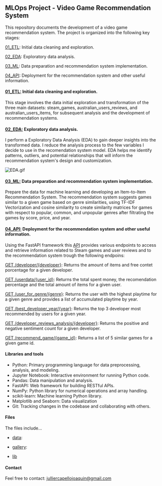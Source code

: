 ## MLOps Project - Video Game Recommendation System

This repository documents the development of a video game recommendation system. The project is organized into the following key stages:

[01_ETL](01_ETL.ipynb): Initial data cleaning and exploration.

[02_EDA](02_EDA.ipynb): Exploratory data analysis.

[03_ML](03_ML.ipynb): Data preparation and recommendation system implementation.

[04_API](04_API.ipynb): Deployment for the recommendation system and other useful information.


#### [01_ETL:](01_ETL.ipynb) Initial data cleaning and exploration.

This stage involves the data initial exploration and transformation of the three main datasets:
steam_games, australian_users_reviews, and australian_users_items, for subsequent analysis and the development of recommendation systems.


#### [02_EDA:](02_EDA.ipynb) Exploratory data analysis.

I perform a Exploratory Data Analysis (EDA) to gain deeper insights into the transformed data. I reduce the analysis process to the few variables I decide to use in the recomendation system model. EDA helps me identify patterns, outliers, and potential relationships that will inform the recommendation system's design and customization.

![EDA.gif](/gallery/EDA/eda_gif.gif)


#### [03_ML:](03_ML.ipynb) Data preparation and recommendation system implementation.

Prepare the data for machine learning and developing an Item-to-Item Recommendation System.
The recommendation system suggests games similar to a given game based on genre similarities, using TF-IDF Vectorization and cosine similarity to create similarity matrices for games with respect to popular, common, and unpopular genres after filtrating the games by score, price, and year.

#### [04_API:](04_API.ipynb) Deployment for the recommendation system and other useful information.

Using the FastAPI framework this [API](https://pi-ml-ops-iviw.onrender.com/) provides various endpoints to access and retrieve information related to Steam games and user reviews and to the recommendation system trough the following endpoins:

[GET /developer/{developer}](https://pi-ml-ops-iviw.onrender.com/developer/Valve): Returns the amount of items and free contet porcentage for a given developer.

[GET /userdata/{user_id}](https://pi-ml-ops-iviw.onrender.com/userdata/76561197970982479): Returns the total spent money, the recomendation percentage and the total amount of items for a given user.

[GET /user_for_genre/{genre}](https://pi-ml-ops-iviw.onrender.com/user_for_genre/Action): Returns the user with the highest playtime for a given genre and provides a list of accumulated playtime by year.

[GET /best_developer_year/{year}](https://pi-ml-ops-iviw.onrender.com/best_developer_year/2013): Returns the top 3 developer most recommended by users for a given year.

[GET /developer_reviews_analysis/{developer}](https://pi-ml-ops-iviw.onrender.com/developer_reviews_analysis/Ubisoft): Returns the positive and negative sentiment count for a given developer.

[GET /recommend_game/{game_id}](https://pi-ml-ops-iviw.onrender.com/recommend_game/10): Returns a list of 5 similar games for a given game id.


#### Libraries and tools

- Python: Primary programming language for data preprocessing, analysis, and modeling.
- Jupyter Notebook: Interactive environment for running Python code.
- Pandas: Data manipulation and analysis.
- FastAPI: Web framework for building RESTful APIs.
- NumPy: Python library for numerical operations and array handling.
- scikit-learn: Machine learning Python library.
- Matplotlib and Seaborn: Data visualization
- Git: Tracking changes in the codebase and collaborating with others.


#### Files
    
The files include...

- [data](data/): 

- [gallery](gallery/):

- [lib](lib/:)


#### Contact

Feel free to contact: julliercapellojoaquin@gmail.com